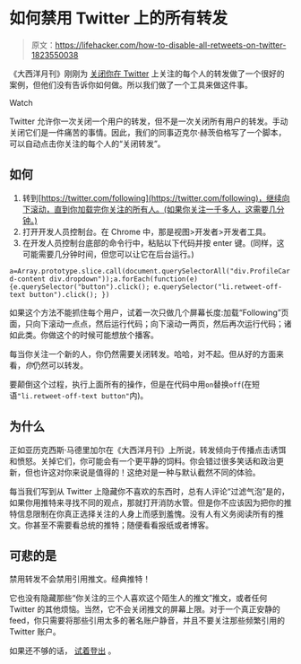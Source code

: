 # 如何禁用 Twitter 上的所有转发

> 原文：<https://lifehacker.com/how-to-disable-all-retweets-on-twitter-1823550038>

《大西洋月刊》刚刚为 [关闭你在 Twitter](https://www.theatlantic.com/magazine/archive/2018/04/the-case-against-retweets/554078/) 上关注的每个人的转发做了一个很好的案例，但他们没有告诉你如何做。所以我们做了一个工具来做这件事。

Watch

Twitter 允许你一次关闭一个用户的转发，但不是一次关闭所有用户的转发。手动关闭它们是一件痛苦的事情。因此，我们的同事迈克尔·赫茨伯格写了一个脚本，可以自动点击你关注的每个人的“关闭转发”。

## **如何**

1.  转到[https://twitter.com/following](https://twitter.com/following)，继续向下滚动，直到你加载完你关注的所有人。(如果你关注一千多人，这需要几分钟。)
2.  打开开发人员控制台。在 Chrome 中，那是视图>开发者>开发者工具。
3.  在开发人员控制台底部的命令行中，粘贴以下代码并按 enter 键。(同样，这可能需要几分钟时间，但您可以让它在后台运行。)

`a=Array.prototype.slice.call(document.querySelectorAll("div.ProfileCard-content div.dropdown"));a.forEach(function(e) {e.querySelector("button").click(); e.querySelector("li.retweet-off-text button").click(); })`

如果这个方法不能抓住每个用户，试着一次只做几个屏幕长度:加载“Following”页面，只向下滚动一点点，然后运行代码；向下滚动一两页，然后再次运行代码；诸如此类。你做这个的时候可能想放个播客。

每当你关注一个新的人，你仍然需要关闭转发。哈哈，对不起。但从好的方面来看，*你*仍然可以转发。

要颠倒这个过程，执行上面所有的操作，但是在代码中用`on`替换`off`(在短语`"li.retweet-off-text button"`内)。

## **为什么**

正如亚历克西斯·马德里加尔在《大西洋月刊》上所说，转发倾向于传播点击诱饵和愤怒。关掉它们，你可能会有一个更平静的饲料。你会错过很多笑话和政治更新，但也许这对你来说是值得的！这绝对是一种与默认截然不同的体验。

每当我们写到从 Twitter 上隐藏你不喜欢的东西时，总有人评论“过滤气泡”是的，如果你用推特来寻找不同的观点，那就打开消防水管。但是你不应该因为把你的推特信息限制在你真正选择关注的人身上而感到羞愧。没有人有义务阅读所有的推文。你甚至不需要看总统的推特；随便看看报纸或者博客。

## **可悲的是**

禁用转发不会禁用引用推文。经典推特！

它也没有隐藏那些“你关注的三个人喜欢这个陌生人的推文”推文，或者任何 Twitter 的其他烦恼。当然，它不会关闭推文的屏幕上限。对于一个真正安静的 feed，你只需要将那些引用太多的著名账户静音，并且不要关注那些频繁引用的 Twitter 账户。

如果还不够的话， [试着登出](https://lifehacker.com/how-to-disconnect-from-social-media-but-stay-connected-1822927183#_ga=2.75277521.2106951.1520269989-1297080755.1497980211) 。